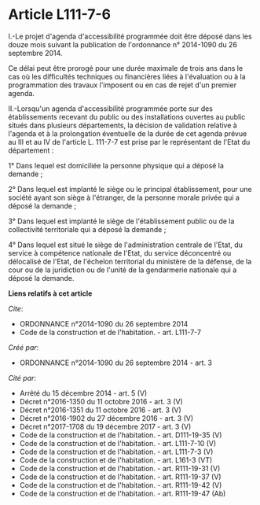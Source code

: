 # Article L111-7-6

I.-Le projet d'agenda d'accessibilité programmée doit être déposé dans les douze mois suivant la publication de l'ordonnance
n° 2014-1090 du 26 septembre 2014. 

Ce délai peut être prorogé pour une durée maximale de trois ans dans le cas où les difficultés techniques ou financières
liées à l'évaluation ou à la programmation des travaux l'imposent ou en cas de rejet d'un premier agenda. 

II.-Lorsqu'un agenda d'accessibilité programmée porte sur des établissements recevant du public ou des installations ouvertes
au public situés dans plusieurs départements, la décision de validation relative à l'agenda et à la prolongation éventuelle
de la durée de cet agenda prévue au III et au IV de l'article L. 111-7-7 est prise par le représentant de l'Etat du
département : 

1° Dans lequel est domiciliée la personne physique qui a déposé la demande ; 

2° Dans lequel est implanté le siège ou le principal établissement, pour une société ayant son siège à l'étranger, de la
personne morale privée qui a déposé la demande ; 

3° Dans lequel est implanté le siège de l'établissement public ou de la collectivité territoriale qui a déposé la demande ; 

4° Dans lequel est situé le siège de l'administration centrale de l'Etat, du service à compétence nationale de l'Etat, du
service déconcentré ou délocalisé de l'Etat, de l'échelon territorial du ministère de la défense, de la cour ou de la
juridiction ou de l'unité de la gendarmerie nationale qui a déposé la demande.

**Liens relatifs à cet article**

_Cite_:

  - ORDONNANCE n°2014-1090 du 26 septembre 2014
  - Code de la construction et de l'habitation. - art. L111-7-7

_Créé par_:

  - ORDONNANCE n°2014-1090 du 26 septembre 2014 - art. 3

_Cité par_:

  - Arrêté du 15 décembre 2014 - art. 5 (V)
  - Décret n°2016-1350 du 11 octobre 2016 - art. 3 (V)
  - Décret n°2016-1351 du 11 octobre 2016 - art. 3 (V)
  - Décret n°2016-1902 du 27 décembre 2016 - art. 3 (V)
  - Décret n°2017-1708 du 19 décembre 2017 - art. 3 (V)
  - Code de la construction et de l'habitation. - art. D111-19-35 (V)
  - Code de la construction et de l'habitation. - art. L111-7-10 (V)
  - Code de la construction et de l'habitation. - art. L111-7-3 (V)
  - Code de la construction et de l'habitation. - art. L161-3 (VT)
  - Code de la construction et de l'habitation. - art. R111-19-31 (V)
  - Code de la construction et de l'habitation. - art. R111-19-37 (V)
  - Code de la construction et de l'habitation. - art. R111-19-42 (V)
  - Code de la construction et de l'habitation. - art. R111-19-47 (Ab)
